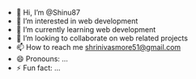 - 👋 Hi, I’m @Shinu87
- 👀 I’m interested in web development
- 🌱 I’m currently learning web development
- 💞️ I’m looking to collaborate on web related projects
- 📫 How to reach me shrinivasmore51@gmail.com
- 😄 Pronouns: ...
- ⚡ Fun fact: ...

<!---
Shinu87/Shinu87 is a ✨ special ✨ repository because its `README.md` (this file) appears on your GitHub profile.
You can click the Preview link to take a look at your changes.
--->
